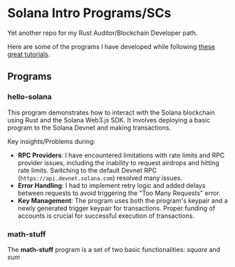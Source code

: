 # Solana Intro Programs/SCs

Yet another repo for my Rust Auditor/Blockchain Developer path.

Here are some of the programs I have developed while following [these great tutorials](https://www.youtube.com/playlist?list=PLUBKxx7QjtVnU3hkPc8GF1Jh4DE7cf4n1).

## Programs

### hello-solana

This program demonstrates how to interact with the Solana blockchain using Rust and the Solana Web3.js SDK. It involves deploying a basic program to the Solana Devnet and making transactions.

Key insights/Problems during:
- **RPC Providers**: I have encountered limitations with rate limits and RPC provider issues, including the inability to request airdrops and hitting rate limits. Switching to the default Devnet RPC (`https://api.devnet.solana.com`) resolved many issues.
- **Error Handling**: I had to implement retry logic and added delays between requests to avoid triggering the "Too Many Requests" error.
- **Key Management**: The program uses both the program's keypair and a newly generated trigger keypair for transactions. Proper funding of accounts is crucial for successful execution of transactions.

### math-stuff

The **math-stuff** program is a set of two basic functionalities: *square* and *sum*
